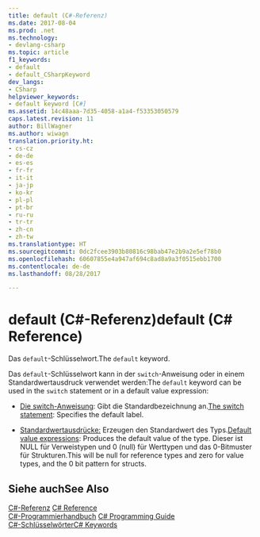 ```yaml
---
title: default (C#-Referenz)
ms.date: 2017-08-04
ms.prod: .net
ms.technology:
- devlang-csharp
ms.topic: article
f1_keywords:
- default
- default_CSharpKeyword
dev_langs:
- CSharp
helpviewer_keywords:
- default keyword [C#]
ms.assetid: 14c48aaa-7d35-4058-a1a4-f53353050579
caps.latest.revision: 11
author: BillWagner
ms.author: wiwagn
translation.priority.ht:
- cs-cz
- de-de
- es-es
- fr-fr
- it-it
- ja-jp
- ko-kr
- pl-pl
- pt-br
- ru-ru
- tr-tr
- zh-cn
- zh-tw
ms.translationtype: HT
ms.sourcegitcommit: 0dc2fcee3903b80816c98bab47e2b9a2e5ef78b0
ms.openlocfilehash: 60607855e4a947af694c8ad8a9a3f0515ebb1700
ms.contentlocale: de-de
ms.lasthandoff: 08/28/2017

---
```


# <a name="default-c-reference"></a><span data-ttu-id="75f4f-102">default (C#-Referenz)</span><span class="sxs-lookup"><span data-stu-id="75f4f-102">default (C# Reference)</span></span>

<span data-ttu-id="75f4f-103">Das `default`-Schlüsselwort.</span><span class="sxs-lookup"><span data-stu-id="75f4f-103">The `default` keyword.</span></span>

<span data-ttu-id="75f4f-104">Das `default`-Schlüsselwort kann in der `switch`-Anweisung oder in einem Standardwertausdruck verwendet werden:</span><span class="sxs-lookup"><span data-stu-id="75f4f-104">The `default` keyword can be used in the `switch` statement or in a default value expression:</span></span>

- <span data-ttu-id="75f4f-105">[Die switch-Anweisung](switch.md): Gibt die Standardbezeichnung an.</span><span class="sxs-lookup"><span data-stu-id="75f4f-105">[The switch statement](switch.md): Specifies the default label.</span></span>

- <span data-ttu-id="75f4f-106">[Standardwertausdrücke:](../../programming-guide/statements-expressions-operators/default-value-expressions.md) Erzeugen den Standardwert des Typs.</span><span class="sxs-lookup"><span data-stu-id="75f4f-106">[Default value expressions](../../programming-guide/statements-expressions-operators/default-value-expressions.md): Produces the default value of the type.</span></span> <span data-ttu-id="75f4f-107">Dieser ist NULL für Verweistypen und 0 (null) für Werttypen und das 0-Bitmuster für Strukturen.</span><span class="sxs-lookup"><span data-stu-id="75f4f-107">This will be null for reference types and zero for value types, and the 0 bit pattern for structs.</span></span>

## <a name="see-also"></a><span data-ttu-id="75f4f-108">Siehe auch</span><span class="sxs-lookup"><span data-stu-id="75f4f-108">See Also</span></span>

 <span data-ttu-id="75f4f-109">[C#-Referenz](../index.md) </span><span class="sxs-lookup"><span data-stu-id="75f4f-109">[C# Reference](../index.md) </span></span>  
 <span data-ttu-id="75f4f-110">[C#-Programmierhandbuch](../../programming-guide/index.md) </span><span class="sxs-lookup"><span data-stu-id="75f4f-110">[C# Programming Guide](../../programming-guide/index.md) </span></span>  
 [<span data-ttu-id="75f4f-111">C#-Schlüsselwörter</span><span class="sxs-lookup"><span data-stu-id="75f4f-111">C# Keywords</span></span>](index.md)   

